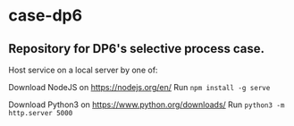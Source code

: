 # case-dp6
## Repository for DP6's selective process case.

Host service on a local server by one of:

  Download NodeJS on https://nodejs.org/en/
  Run `npm install -g serve`

  Download Python3 on https://www.python.org/downloads/
  Run `python3 -m http.server 5000`

